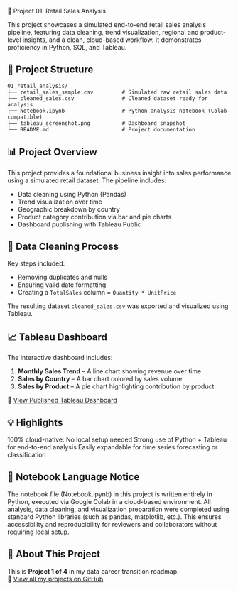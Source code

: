 📁 Project 01: Retail Sales Analysis

This project showcases a simulated end-to-end retail sales analysis pipeline, featuring data cleaning, trend visualization, regional and product-level insights, and a clean, cloud-based workflow. It demonstrates proficiency in Python, SQL, and Tableau.

## 📁 Project Structure
```
01_retail_analysis/
├── retail_sales_sample.csv         # Simulated raw retail sales data
├── cleaned_sales.csv               # Cleaned dataset ready for analysis
├── Notebook.ipynb                  # Python analysis notebook (Colab-compatible)
├── tableau_screenshot.png          # Dashboard snapshot
└── README.md                       # Project documentation
```
## 📊 Project Overview

This project provides a foundational business insight into sales performance using a simulated retail dataset. The pipeline includes:

- Data cleaning using Python (Pandas)
- Trend visualization over time
- Geographic breakdown by country
- Product category contribution via bar and pie charts
- Dashboard publishing with Tableau Public

## 🧹 Data Cleaning Process

Key steps included:

- Removing duplicates and nulls
- Ensuring valid date formatting
- Creating a `TotalSales` column = `Quantity * UnitPrice`

The resulting dataset `cleaned_sales.csv` was exported and visualized using Tableau.

## 📈 Tableau Dashboard

The interactive dashboard includes:

1. **Monthly Sales Trend** – A line chart showing revenue over time  
2. **Sales by Country** – A bar chart colored by sales volume  
3. **Sales by Product** – A pie chart highlighting contribution by product

🔗 [View Published Tableau Dashboard](https://public.tableau.com/app/profile/zheng.lyu6601/viz/GlobalRetailAnalysis_17487317429280/GlobalRetailAnalysis)

## 💡 Highlights

100% cloud-native: No local setup needed
Strong use of Python + Tableau for end-to-end analysis
Easily expandable for time series forecasting or classification

## 🐍 Notebook Language Notice

The notebook file (Notebook.ipynb) in this project is written entirely in Python, executed via Google Colab in a cloud-based environment. 
All analysis, data cleaning, and visualization preparation were completed using standard Python libraries (such as pandas, matplotlib, etc.). 
This ensures accessibility and reproducibility for reviewers and collaborators without requiring local setup.

## 📌 About This Project

This is **Project 1 of 4** in my data career transition roadmap.  
🔗 [View all my projects on GitHub](https://github.com/ZhengLyu-Data/Lvzheng-Wuhan-Data)
